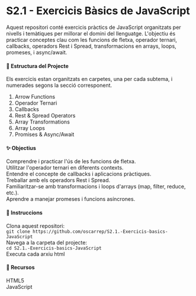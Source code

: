 # S2.1 - Exercicis Bàsics de JavaScript
Aquest repositori conté exercicis pràctics de JavaScript organitzats per nivells i temàtiques per millorar el domini del llenguatge. L'objectiu és practicar conceptes clau com les funcions de fletxa, operador ternari, callbacks, operadors Rest i Spread, transformacions en arrays, loops, promeses, i async/await.

#### 📂 Estructura del Projecte
Els exercicis estan organitzats en carpetes, una per cada subtema, i numerades segons la secció corresponent.

1. Arrow Functions
2. Operador Ternari
3. Callbacks
4. Rest & Spread Operators
5. Array Transformations
6. Array Loops
7. Promises & Async/Await

#### ✨ Objectius
Comprendre i practicar l'ús de les funcions de fletxa.\
Utilitzar l'operador ternari en diferents contexts.\
Entendre el concepte de callbacks i aplicacions pràctiques.\
Treballar amb els operadors Rest i Spread.\
Familiaritzar-se amb transformacions i loops d'arrays (map, filter, reduce, etc.).\
Aprendre a manejar promeses i funcions asíncrones.

#### 🚀 Instruccions
Clona aquest repositori:\
``git clone https://github.com/oscarrep/S2.1.-Exercicis-basics-JavaScript``\
Navega a la carpeta del projecte:\
``cd S2.1.-Exercicis-basics-JavaScript``\
Executa cada arxiu html

#### 🔗 Recursos
HTML5\
JavaScript
